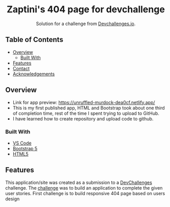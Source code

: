 <!-- Please update value in the {}  -->

<h1 align="center">Zaptini's 404 page for devchallenge</h1>

<div align="center">
   Solution for a challenge from  <a href="http://devchallenges.io" target="_blank">Devchallenges.io</a>.
</div>


<!-- TABLE OF CONTENTS -->

## Table of Contents

- [Overview](#overview)
  - [Built With](#built-with)
- [Features](#features)
- [Contact](#contact)
- [Acknowledgements](#acknowledgements)

<!-- OVERVIEW -->

## Overview

- Link for app preview:
    https://unruffled-murdock-dea0cf.netlify.app/
- This is my first published app, HTML and Bootstrap took about one third of completion time, rest of the time I spent trying to upload to GitHub.
- I have learned how to create repository and upload code to github.


### Built With

<!-- This section should list any major frameworks that you built your project using. Here are a few examples.-->

- [VS Code](https://code.visualstudio.com/)
- [Bootstrap 5](https://getbootstrap.com/)
- [HTML5](https://html.com/)

## Features

<!-- List the features of your application or follow the template. Don't share the figma file here :) -->

This application/site was created as a submission to a [DevChallenges](https://devchallenges.io/challenges) challenge. The [challenge](https://devchallenges.io/challenges/wBunSb7FPrIepJZAg0sY) was to build an application to complete the given user stories.
First challenge is to build responsive 404 page based on users design
